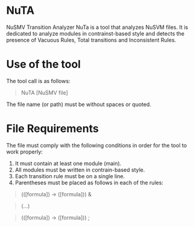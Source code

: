 # NuTA
NuSMV Transition Analyzer
NuTa is a tool that analyzes NuSVM files. It is dedicated to analyze modules in contrainst-based style and detects the presence of Vacuous Rules, Total transitions and Inconsistent Rules.

# Use of the tool
The tool call is as follows: 
> NuTA [NuSMV file]

The file name (or path) must be without spaces or quoted. 

# File Requirements
The file must comply with the following conditions in order for the tool to work properly: 
1. It must contain at least one module (main). 
2. All modules must be written in contrain-based style. 
3. Each transition rule must be on a single line. 
4. Parentheses must be placed as follows in each of the rules: 
> (([formula]) -> ([formula])) &

> (...)

> (([formula]) -> ([formula])) ;

